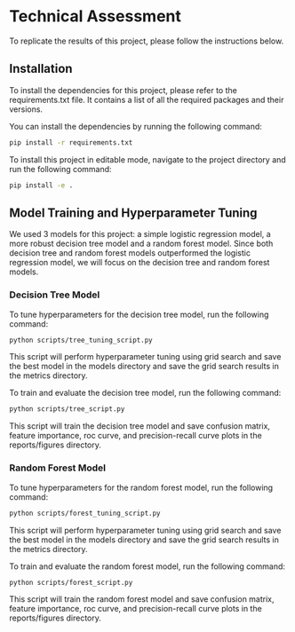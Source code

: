 # Technical Assessment

To replicate the results of this project, please follow the instructions below.

## Installation
To install the dependencies for this project, please refer to the requirements.txt file. It contains a list of all the required packages and their versions.

You can install the dependencies by running the following command:
```bash
pip install -r requirements.txt
```

To install this project in editable mode, navigate to the project directory and run the following command:

```bash
pip install -e .
```

## Model Training and Hyperparameter Tuning

We used 3 models for this project: a simple logistic regression model, a more robust decision tree model and a random forest model. Since both decision tree and random forest models outperformed the logistic regression model, we will focus on the decision tree and random forest models.

### Decision Tree Model

To tune hyperparameters for the decision tree model, run the following command:

```bash
python scripts/tree_tuning_script.py
```

This script will perform hyperparameter tuning using grid search and save the best model in the models directory and save the grid search results in the metrics directory.

To train and evaluate the decision tree model, run the following command:

```bash
python scripts/tree_script.py
```

This script will train the decision tree model and save confusion matrix, feature importance, roc curve, and precision-recall curve plots in the reports/figures directory.

### Random Forest Model

To tune hyperparameters for the random forest model, run the following command:

```bash
python scripts/forest_tuning_script.py
```

This script will perform hyperparameter tuning using grid search and save the best model in the models directory and save the grid search results in the metrics directory.

To train and evaluate the random forest model, run the following command:

```bash
python scripts/forest_script.py
``` 

This script will train the random forest model and save confusion matrix, feature importance, roc curve, and precision-recall curve plots in the reports/figures directory.

